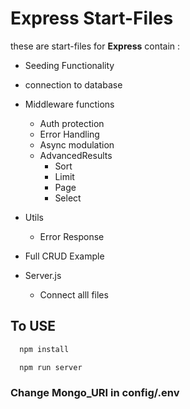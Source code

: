 # Express Start-Files
these are start-files for **Express** contain : 

* Seeding Functionality

* connection to database

* Middleware functions
  * Auth protection
  * Error Handling
  * Async modulation
  * AdvancedResults
      * Sort
      * Limit
      * Page
      * Select          
  
* Utils 
    * Error Response

* Full CRUD Example

* Server.js 
    * Connect alll files


## To USE


```bash
  npm install

  npm run server
```
### Change Mongo_URI in config/.env 
